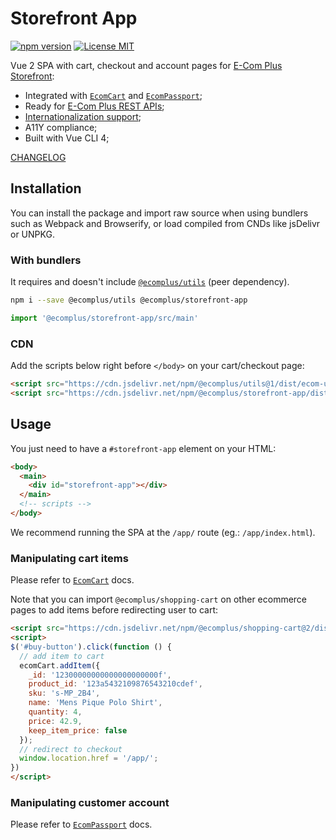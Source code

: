 # Storefront App

[![npm version](https://img.shields.io/npm/v/@ecomplus/storefront-app.svg)](https://www.npmjs.org/@ecomplus/storefront-app) [![License MIT](https://img.shields.io/badge/License-MIT-yellow.svg)](https://opensource.org/licenses/MIT)

Vue 2 SPA with cart, checkout and account pages for [E-Com Plus Storefront](https://developers.e-com.plus/storefront/):

- Integrated with [`EcomCart`](https://developers.e-com.plus/shopping-cart/EcomCart.html) and [`EcomPassport`](https://developers.e-com.plus/passport-client/EcomPassport.html);
- Ready for [E-Com Plus REST APIs](https://developers.e-com.plus/docs/reference/);
- [Internationalization support](https://github.com/ecomplus/i18n);
- A11Y compliance;
- Built with Vue CLI 4;

[CHANGELOG](https://developers.e-com.plus/storefront/@ecomplus/storefront-app/CHANGELOG)

## Installation

You can install the package and import raw source when using bundlers such as Webpack and Browserify, or load compiled from CNDs like jsDelivr or UNPKG.

### With bundlers

It requires and doesn't include [`@ecomplus/utils`](https://developers.e-com.plus/utils/) (peer dependency).

```bash
npm i --save @ecomplus/utils @ecomplus/storefront-app
```

```js
import '@ecomplus/storefront-app/src/main'
```

### CDN

Add the scripts below right before `</body>` on your cart/checkout page:

```html
<script src="https://cdn.jsdelivr.net/npm/@ecomplus/utils@1/dist/ecom-utils.polyfill.min.js"></script>
<script src="https://cdn.jsdelivr.net/npm/@ecomplus/storefront-app/dist/lib/js/app.js"></script>
```

## Usage

You just need to have a `#storefront-app` element on your HTML:

```html
<body>
  <main>
    <div id="storefront-app"></div>
  </main>
  <!-- scripts -->
</body>
```

We recommend running the SPA at the `/app/` route (eg.: `/app/index.html`).

### Manipulating cart items

Please refer to [`EcomCart`](https://developers.e-com.plus/shopping-cart/EcomCart.html) docs.

Note that you can import `@ecomplus/shopping-cart` on other ecommerce pages to add items before redirecting user to cart:

```html
<script src="https://cdn.jsdelivr.net/npm/@ecomplus/shopping-cart@2/dist/ecom-cart.bundle.min.js"></script>
<script>
$('#buy-button').click(function () {
  // add item to cart
  ecomCart.addItem({
    _id: '12300000000000000000000f',
    product_id: '123a5432109876543210cdef',
    sku: 's-MP_2B4',
    name: 'Mens Pique Polo Shirt',
    quantity: 4,
    price: 42.9,
    keep_item_price: false
  });
  // redirect to checkout
  window.location.href = '/app/';
})
</script>
```

### Manipulating customer account

Please refer to [`EcomPassport`](https://developers.e-com.plus/passport-client/EcomPassport.html) docs.
